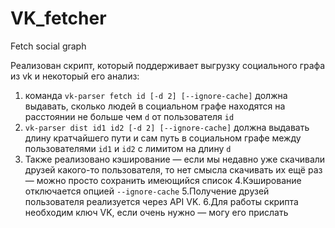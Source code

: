 # VK_fetcher
Fetch social graph

Реализован скрипт, который поддерживает выгрузку социального графа из vk и некоторый его анализ:
1. команда `vk-parser fetch id [-d 2] [--ignore-cache]` должна выдавать, сколько людей в социальном графе находятся на расстоянии не больше чем `d` от пользователя `id`
2. `vk-parser dist id1 id2 [-d 2] [--ignore-cache]` должна выдавать длину кратчайшего пути и сам путь в социальном графе между пользователями `id1` и `id2` с лимитом на длину `d`
3. Также реализовано кэширование — если мы недавно уже скачивали друзей какого-то пользователя, то нет смысла скачивать их ещё раз — можно просто сохранить имеющийся список
4.Кэширование отключается опцией `--ignore-cache`
5.Получение друзей пользователя реализуется через API VK.
6.Для работы скрипта необходим ключ VK, если очень нужно — могу его прислать
